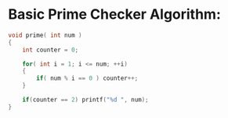 # Basic Prime Checker Algorithm:
```c
void prime( int num )
{
	int counter = 0;

	for( int i = 1; i <= num; ++i)
	{
		if( num % i == 0 ) counter++;
	}

	if(counter == 2) printf("%d ", num);
}
